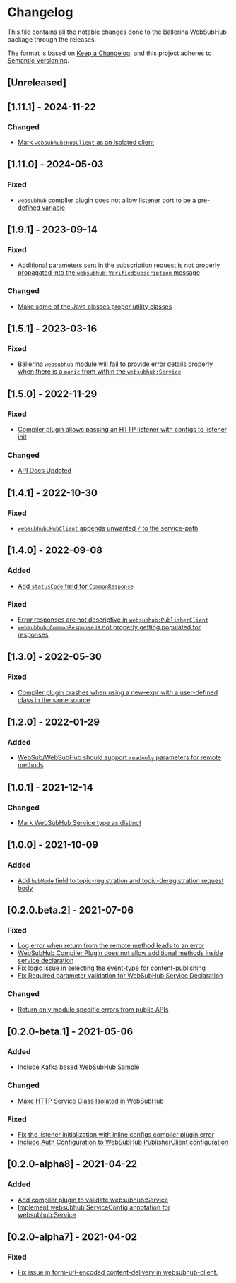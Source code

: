 # Changelog
This file contains all the notable changes done to the Ballerina WebSubHub package through the releases.

The format is based on [Keep a Changelog](https://keepachangelog.com/en/1.0.0/),
and this project adheres to [Semantic Versioning](https://semver.org/spec/v2.0.0.html).

## [Unreleased]

## [1.11.1] - 2024-11-22

### Changed
- [Mark `websubhub:HubClient` as an isolated client](https://github.com/ballerina-platform/ballerina-library/issues/7400)

## [1.11.0] - 2024-05-03

### Fixed
- [`websubhub` compiler plugin does not allow listener port to be a pre-defined variable](https://github.com/ballerina-platform/ballerina-library/issues/6339)

## [1.9.1] - 2023-09-14

### Fixed 
- [Additional parameters sent in the subscription request is not properly propagated into the `websubhub:VerifiedSubscription` message](https://github.com/ballerina-platform/ballerina-standard-library/issues/4800)

### Changed
- [Make some of the Java classes proper utility classes](https://github.com/ballerina-platform/ballerina-standard-library/issues/4910)

## [1.5.1] - 2023-03-16

### Fixed
- [Ballerina `websubhub` module will fail to provide error details properly when there is a `panic` from within the `websubhub:Service`](https://github.com/ballerina-platform/ballerina-standard-library/issues/4217)

## [1.5.0] - 2022-11-29

### Fixed
- [Compiler plugin allows passing an HTTP listener with configs to listener init](https://github.com/ballerina-platform/ballerina-standard-library/issues/2782)

### Changed
- [API Docs Updated](https://github.com/ballerina-platform/ballerina-standard-library/issues/3463)

## [1.4.1] - 2022-10-30

### Fixed
- [`websubhub:HubClient` appends unwanted `/` to the service-path](https://github.com/ballerina-platform/ballerina-standard-library/issues/3564)


## [1.4.0] - 2022-09-08

### Added
- [Add `statusCode` field for `CommonResponse`](https://github.com/ballerina-platform/ballerina-standard-library/issues/2879)

### Fixed
- [Error responses are not descriptive in `websubhub:PublisherClient`](https://github.com/ballerina-platform/ballerina-standard-library/issues/2919)
- [`websubhub:CommonResponse` is not properly getting populated for responses](https://github.com/ballerina-platform/ballerina-standard-library/issues/2878)

## [1.3.0] - 2022-05-30

### Fixed
- [Compiler plugin crashes when using a new-expr with a user-defined class in the same source](https://github.com/ballerina-platform/ballerina-standard-library/issues/2815)

## [1.2.0] - 2022-01-29

### Added
- [WebSub/WebSubHub should support `readonly` parameters for remote methods](https://github.com/ballerina-platform/ballerina-standard-library/issues/2604)

## [1.0.1] - 2021-12-14

### Changed
- [Mark WebSubHub Service type as distinct](https://github.com/ballerina-platform/ballerina-standard-library/issues/2398)

## [1.0.0] - 2021-10-09

### Added
- [Add `hubMode` field to topic-registration and topic-deregistration request body](https://github.com/ballerina-platform/ballerina-standard-library/issues/1638)

## [0.2.0.beta.2]  - 2021-07-06

### Fixed 

- [Log error when return from the remote method leads to an error](https://github.com/ballerina-platform/ballerina-standard-library/issues/1449)
- [WebSubHub Compiler Plugin does not allow additional methods inside service declaration](https://github.com/ballerina-platform/ballerina-standard-library/issues/1417)
- [Fix logic issue in selecting the event-type for content-publishing](https://github.com/ballerina-platform/ballerina-standard-library/issues/1460)
- [Fix Required parameter validation for WebSubHub Service Declaration](https://github.com/ballerina-platform/ballerina-standard-library/issues/1477)

### Changed

- [Return only module specific errors from public APIs](https://github.com/ballerina-platform/ballerina-standard-library/issues/1487)

## [0.2.0-beta.1] - 2021-05-06

### Added
- [Include Kafka based WebSubHub Sample](https://github.com/ballerina-platform/ballerina-standard-library/issues/992)

### Changed
- [Make HTTP Service Class Isolated in WebSubHub](https://github.com/ballerina-platform/ballerina-standard-library/issues/1390)

### Fixed
- [Fix the listener initialization with inline configs compiler plugin error](https://github.com/ballerina-platform/ballerina-standard-library/issues/1304)
- [Include Auth Configuration to WebSubHub PublisherClient configuration](https://github.com/ballerina-platform/ballerina-standard-library/issues/1324)

## [0.2.0-alpha8] - 2021-04-22
### Added
- [Add compiler plugin to validate websubhub:Service](https://github.com/ballerina-platform/ballerina-standard-library/issues/1099)
- [Implement websubhub:ServiceConfig annotation for websubhub:Service](https://github.com/ballerina-platform/ballerina-standard-library/issues/1253)

## [0.2.0-alpha7] - 2021-04-02
### Fixed
- [Fix issue in form-url-encoded content-delivery in websubhub-client.](https://github.com/ballerina-platform/ballerina-standard-library/issues/1107)
